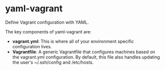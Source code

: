 # yaml-vagrant
Define Vagrant configuration with YAML.

The key components of yaml-vagrant are:
- **vagrant.yml**: This is where all of your environment specific configuration lives.
- **Vagrantfile**: A generic Vagrantfile that configures machines based on the vagrant.yml configuration. By default, this file also handles updating the user's ~/.ssh/config and /etc/hosts.
